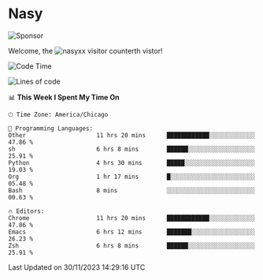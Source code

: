 # Nasy

<!--
<p align="center">
<img height="200" src="https://github-readme-stats.vercel.app/api?username=nasyxx&count_private=true&show_icons=true&theme=dracula&include_all_commits=true"/>
<img height="200" src="https://github-readme-stats.vercel.app/api/top-langs/?username=nasyxx&theme=dracula&hide=html,jupyter+notebook&count_private=true&show_icons=true"/>
</p>

  
----------------
-->

![Sponsor](https://img.shields.io/static/v1.svg?label=Sponsor&message=%E2%9D%A4&logo=GitHub&style=flat&color=pink)
 
Welcome, the ![nasyxx visitor counter](https://count.getloli.com/get/@nasyxx?theme=rule34)th vistor!
 
<!--START_SECTION:waka-->
![Code Time](http://img.shields.io/badge/Code%20Time-4%2C032%20hrs%2032%20mins-blue)

![Lines of code](https://img.shields.io/badge/From%20Hello%20World%20I%27ve%20Written-6.3%20million%20lines%20of%20code-blue)

📊 **This Week I Spent My Time On** 

```text
🕑︎ Time Zone: America/Chicago

💬 Programming Languages: 
Other                    11 hrs 20 mins      ████████████░░░░░░░░░░░░░   47.86 % 
sh                       6 hrs 8 mins        ██████░░░░░░░░░░░░░░░░░░░   25.91 % 
Python                   4 hrs 30 mins       █████░░░░░░░░░░░░░░░░░░░░   19.03 % 
Org                      1 hr 17 mins        █░░░░░░░░░░░░░░░░░░░░░░░░   05.48 % 
Bash                     8 mins              ░░░░░░░░░░░░░░░░░░░░░░░░░   00.63 % 

🔥 Editors: 
Chrome                   11 hrs 20 mins      ████████████░░░░░░░░░░░░░   47.86 % 
Emacs                    6 hrs 12 mins       ███████░░░░░░░░░░░░░░░░░░   26.23 % 
Zsh                      6 hrs 8 mins        ██████░░░░░░░░░░░░░░░░░░░   25.91 % 
```


 Last Updated on 30/11/2023 14:29:16 UTC
<!--END_SECTION:waka-->

<!-- ![visitors](https://visitor-badge.laobi.icu/badge?page_id=nasyxx.nasyxx) -->

